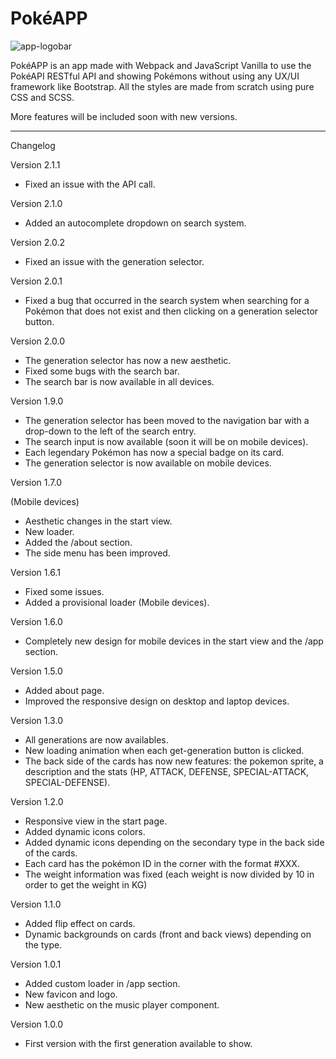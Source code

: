 # PokéAPP

![app-logobar](https://user-images.githubusercontent.com/57297760/110094855-94d09580-7d9c-11eb-9681-a2abfbbbfa36.jpg)

PokéAPP is an app made with Webpack and JavaScript Vanilla to use the PokéAPI RESTful API and showing Pokémons without using any UX/UI framework like Bootstrap. All the styles are made from scratch using pure CSS and SCSS.

More features will be included soon with new versions.

__________________________________________________________________________________

Changelog

Version 2.1.1

* Fixed an issue with the API call.

Version 2.1.0

* Added an autocomplete dropdown on search system. 


Version 2.0.2

* Fixed an issue with the generation selector.

Version 2.0.1

* Fixed a bug that occurred in the search system when searching for a Pokémon that does not exist and then clicking on a generation selector button.

Version 2.0.0

* The generation selector has now a new aesthetic.
* Fixed some bugs with the search bar.
* The search bar is now available in all devices.

Version 1.9.0 

* The generation selector has been moved to the navigation bar with a drop-down to the left of the search entry.
* The search input is now available (soon it will be on mobile devices).
* Each legendary Pokémon has now a special badge on its card.
* The generation selector is now available on mobile devices.

Version 1.7.0

(Mobile devices)

* Aesthetic changes in the start view.
* New loader.
* Added the /about section.
* The side menu has been improved.

Version 1.6.1

* Fixed some issues.
* Added a provisional loader (Mobile devices).

Version 1.6.0

* Completely new design for mobile devices in the start view and the /app section.


Version 1.5.0

* Added about page.
* Improved the responsive design on desktop and laptop devices.

Version 1.3.0

* All generations are now availables.
* New loading animation when each get-generation button is clicked.
* The back side of the cards has now new features: the pokemon sprite, a description and the stats (HP, ATTACK, DEFENSE, SPECIAL-ATTACK, SPECIAL-DEFENSE).

Version 1.2.0

* Responsive view in the start page.
* Added dynamic icons colors.
* Added dynamic icons depending on the secondary type in the back side of the cards.
* Each card has the pokémon ID in the corner with the format #XXX.
* The weight information was fixed (each weight is now divided by 10 in order to get the weight in KG)

Version 1.1.0

* Added flip effect on cards.
* Dynamic backgrounds on cards (front and back views) depending on the type.

Version 1.0.1
* Added custom loader in /app section.
* New favicon and logo.
* New aesthetic on the music player component.

Version 1.0.0
* First version with the first generation available to show.
